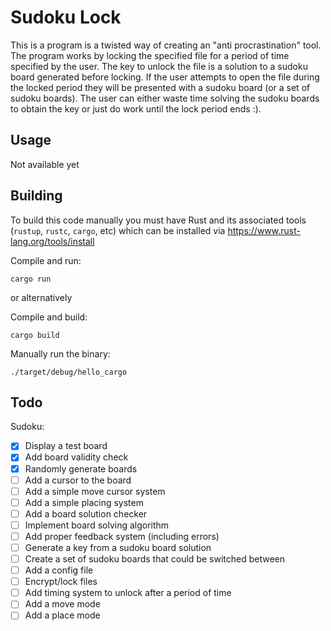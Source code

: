 # Sudoku Lock

This is a program is a twisted way of creating an "anti procrastination" tool. The program works by locking the specified file for a period of time specified by the user. The key to unlock the file is a solution to a sudoku board generated before locking. If the user attempts to open the file during the locked period they will be presented with a sudoku board (or a set of sudoku boards). The user can either waste time solving the sudoku boards to obtain the key or just do work until the lock period ends :).

## Usage

Not available yet

## Building

To build this code manually you must have Rust and its associated tools (`rustup`, `rustc`, `cargo`, etc) which can be installed via https://www.rust-lang.org/tools/install

Compile and run:

```
cargo run
```

or alternatively

Compile and build:

```
cargo build
```

Manually run the binary:

```
./target/debug/hello_cargo
```

## Todo

Sudoku:

-   [x] Display a test board
-   [x] Add board validity check
-   [x] Randomly generate boards
-   [ ] Add a cursor to the board
-   [ ] Add a simple move cursor system
-   [ ] Add a simple placing system
-   [ ] Add a board solution checker
-   [ ] Implement board solving algorithm
-   [ ] Add proper feedback system (including errors)
-   [ ] Generate a key from a sudoku board solution
-   [ ] Create a set of sudoku boards that could be switched between
-   [ ] Add a config file
-   [ ] Encrypt/lock files
-   [ ] Add timing system to unlock after a period of time
-   [ ] Add a move mode
-   [ ] Add a place mode
